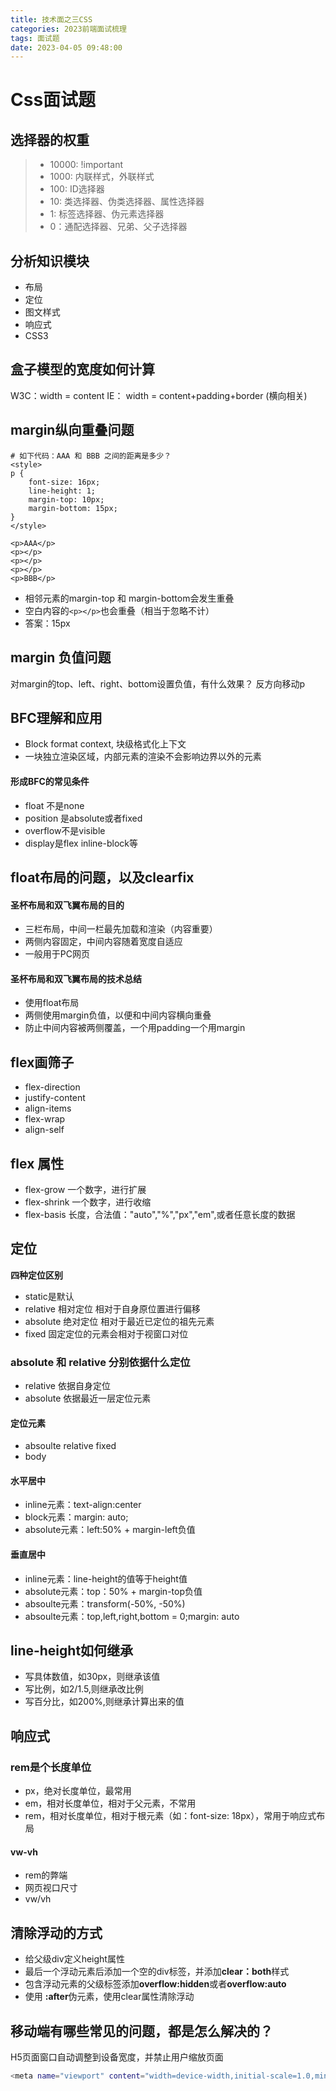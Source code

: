 ```yaml
---
title: 技术面之三CSS
categories: 2023前端面试梳理
tags: 面试题
date: 2023-04-05 09:48:00
---
```


# Css面试题
## 选择器的权重
> * 10000: !important
> * 1000: 内联样式，外联样式
> * 100: ID选择器
> * 10: 类选择器、伪类选择器、属性选择器
> * 1: 标签选择器、伪元素选择器
> * 0：通配选择器、兄弟、父子选择器


## 分析知识模块
* 布局
* 定位
* 图文样式
* 响应式
* CSS3

## 盒子模型的宽度如何计算
W3C：width = content
IE： width = content+padding+border (横向相关)

## margin纵向重叠问题
```base
# 如下代码：AAA 和 BBB 之间的距离是多少？
<style>
p {
    font-size: 16px;
    line-height: 1;
    margin-top: 10px;
    margin-bottom: 15px;
}
</style>

<p>AAA</p>
<p></p>
<p></p>
<p></p>
<p>BBB</p>
```
* 相邻元素的margin-top 和 margin-bottom会发生重叠
* 空白内容的`<p></p>`也会重叠（相当于忽略不计）
* 答案：15px

## margin 负值问题
对margin的top、left、right、bottom设置负值，有什么效果？
反方向移动p

## BFC理解和应用
* Block format context, 块级格式化上下文
* 一块独立渲染区域，内部元素的渲染不会影响边界以外的元素

#### 形成BFC的常见条件
* float 不是none
* position 是absolute或者fixed
* overflow不是visible
* display是flex inline-block等

## float布局的问题，以及clearfix

#### 圣杯布局和双飞翼布局的目的
* 三栏布局，中间一栏最先加载和渲染（内容重要）
* 两侧内容固定，中间内容随着宽度自适应
* 一般用于PC网页

#### 圣杯布局和双飞翼布局的技术总结
* 使用float布局
* 两侧使用margin负值，以便和中间内容横向重叠
* 防止中间内容被两侧覆盖，一个用padding一个用margin

## flex画筛子
* flex-direction
* justify-content
* align-items
* flex-wrap
* align-self

## flex 属性
* flex-grow 一个数字，进行扩展
* flex-shrink 一个数字，进行收缩
* flex-basis 长度，合法值："auto","%","px","em",或者任意长度的数据

## 定位
**四种定位区别**
* static是默认
* relative 相对定位 相对于自身原位置进行偏移
* absolute 绝对定位 相对于最近已定位的祖先元素
* fixed 固定定位的元素会相对于视窗口对位

### absolute 和 relative 分别依据什么定位
* relative 依据自身定位
* absolute 依据最近一层定位元素

#### 定位元素
* absoulte relative fixed
* body

#### 水平居中
* inline元素：text-align:center
* block元素：margin: auto;
* absolute元素：left:50% + margin-left负值

#### 垂直居中
* inline元素：line-height的值等于height值
* absolute元素：top：50% + margin-top负值
* absoulte元素：transform(-50%, -50%)
* absoulte元素：top,left,right,bottom = 0;margin: auto

## line-height如何继承
* 写具体数值，如30px，则继承该值
* 写比例，如2/1.5,则继承改比例
* 写百分比，如200%,则继承计算出来的值


## 响应式
### rem是个长度单位
* px，绝对长度单位，最常用
* em，相对长度单位，相对于父元素，不常用
* rem，相对长度单位，相对于根元素（如：font-size: 18px），常用于响应式布局

#### vw-vh
* rem的弊端
* 网页视口尺寸
* vw/vh

## 清除浮动的方式
* 给父级div定义height属性
* 最后一个浮动元素后添加一个空的div标签，并添加**clear：both**样式
* 包含浮动元素的父级标签添加**overflow:hidden**或者**overflow:auto**
* 使用 **:after**伪元素，使用clear属性清除浮动

## 移动端有哪些常见的问题，都是怎么解决的？
H5页面窗口自动调整到设备宽度，并禁止用户缩放页面
```bash
<meta name="viewport" content="width=device-width,initial-scale=1.0,minimum-scale=1.0,maximum-scale=1.0,user-scalable=no">
```
